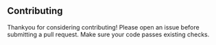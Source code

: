 ## Contributing 
Thankyou for considering contributing!
Please open an issue before submitting a pull request.
Make sure your code passes existing checks.
